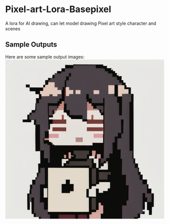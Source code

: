 # Pixel-art-Lora-Basepixel
A lora for AI drawing, can let model drawing Pixel art style character and scenes

## Sample Outputs
Here are some sample output images:
![moon](sample/00027-4175616060.png)
